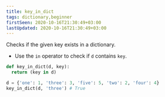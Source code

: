 ```yaml
---
title: key_in_dict
tags: dictionary,beginner
firstSeen: 2020-10-16T21:30:49+03:00
lastUpdated: 2020-10-16T21:30:49+03:00
---
```


Checks if the given key exists in a dictionary.

- Use the `in` operator to check if `d` contains `key`.

```py
def key_in_dict(d, key):
  return (key in d)
```

```py
d = {'one': 1, 'three': 3, 'five': 5, 'two': 2, 'four': 4}
key_in_dict(d, 'three') # True
```
